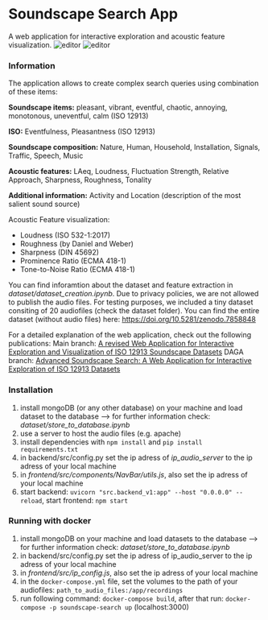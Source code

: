 # Soundscape Search App

A web application for interactive exploration and acoustic feature visualization.
![editor](https://github.com/Maerdm/soundscape-search/assets/43093891/3fd31bf0-60da-4ecf-9253-940c775391ef)
![editor](https://github.com/user-attachments/assets/c9c1b18f-1b0f-4456-86e5-b35d99cace10)

### Information

The application allows to create complex search queries using combination of these items:

__Soundscape items:__ pleasant, vibrant, eventful, chaotic, annoying,	monotonous,	uneventful,	calm (ISO 12913)

__ISO:__ Eventfulness, Pleasantness (ISO 12913)

__Soundscape composition:__ Nature, Human, Household, Installation, Signals, Traffic, Speech, Music

__Acoustic features:__ LAeq, Loudness, Fluctuation Strength, Relative Approach, Sharpness, Roughness, Tonality

__Additional information:__ Activity and Location (description of the most salient sound source)

Acoustic Feature visualization:
- Loudness (ISO 532-1:2017)
- Roughness (by Daniel and Weber)
- Sharpness (DIN 45692)
- Prominence Ratio (ECMA 418-1)
- Tone-to-Noise Ratio (ECMA 418-1)

You can find inforamtion about the dataset and feature extraction in *dataset/dataset_creation.ipynb*. Due to privacy policies, we are not allowed to publish the audio files. For testing purposes, we included a tiny dataset consiting of 20 audiofiles (check the dataset folder). You can find the entire dataset (without audio files) here: https://doi.org/10.5281/zenodo.7858848

For a detailed explanation of the web application, check out the following publications:
Main branch: [A revised Web Application for Interactive Exploration and Visualization of ISO 12913 Soundscape Datasets](link)
DAGA branch:  [Advanced Soundscape Search: A Web Application for Interactive Exploration of ISO 12913 Datasets](https://www.researchgate.net/publication/380297332_Advanced_Soundscape_Search_A_Web_Application_for_Interactive_Exploration_of_ISO_12913_Datasets)

### Installation

1. install mongoDB (or any other database) on your machine and load dataset to the database
    --> for further information check: *dataset/store_to_database.ipynb*
2. use a server to host the audio files (e.g. apache)
3. install dependencies with `npm install` and `pip install requirements.txt`
4. in backend/src/config.py set the ip adress of *ip_audio_server* to the ip adress of your local machine
5. in *frontend/src/components/NavBar/utils.js*, also set the ip adress of your local machine
6. start backend: `uvicorn "src.backend_v1:app" --host "0.0.0.0" --reload`, start frontend: `npm start`

### Running with docker

1. install mongoDB on your machine and load datasets to the database
    --> for further information check: *dataset/store_to_database.ipynb*
2. in backend/src/config.py set the ip adress of ip_audio_server to the ip adress of your local machine
3. in *frontend/src/ip_config.js*, also set the ip adress of your local machine
5. in the `docker-compose.yml` file, set the volumes to the path of your audiofiles: `path_to_audio_files:/app/recordings`
4. run following command: `docker-compose build`, after that run: `docker-compose -p soundscape-search up` (localhost:3000)


